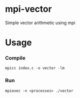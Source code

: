 mpi-vector
===

Simple vector arithmetic using mpi

# Usage

### Compile

`mpicc index.c -o vector -lm`

### Run

`mpiexec -n <processes> ./vector`
